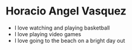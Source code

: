 # Horacio Angel Vasquez

- I love watching and playing basketball
- I love playing video games
- I love going to the beach on a bright day out
